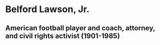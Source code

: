 # Belford Lawson, Jr.
## American football player and coach, attorney, and civil rights activist (1901-1985)

